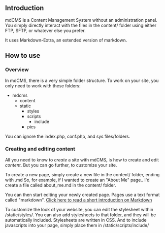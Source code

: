 ## Introduction
mdCMS is a Content Management System without an administration panel. You simply directly interact with the files in the content/ folder using either FTP, SFTP, or whatever else you prefer.

It uses Markdown-Extra, an extended version of markdown.


## How to use
### Overview
In mdCMS, there is a very simple folder structure. To work on your site, you only need to work with these folders:

- mdcms
    - content
    - static
        - styles
        - scripts
            - include
        - pics

You can ignore the index.php, conf.php, and sys files/folders.

### Creating and editing content
All you need to know to _create_ a site with mdCMS, is how to create and edit _content_. But you can go further, to customize your site.

To create a new page, simply create a new file in the content/ folder, ending with .md
So, for example, if I wanted to create an "About Me" page..
I'd create a file called about_me.md in the content/ folder.

You can then start editing your newly created page. Pages use a text format called "markdown". [Click here to read a short introduction on Markdown](?p=markdown_guide)


To customize the look of your website, you can edit the stylesheet within /static/styles/. You can also add stylesheets to that folder, and they will be automatically included. Stylesheets are written in CSS.
And to include javascripts into your page, simply place them in /static/scripts/include/
